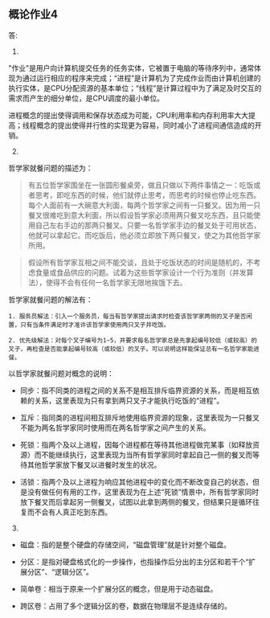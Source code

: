 ## 概论作业4 ##

答:

1. 
  "作业"是用户向计算机提交任务的任务实体，它被置于电脑的等待序列中，通常体现为通过运行相应的程序来完成；“进程”是计算机为了完成作业而由计算机创建的执行实体，是CPU分配资源的基本单位；“线程”是计算过程中为了满足及时交互的需求而产生的细分单位，是CPU调度的最小单位。

  进程概念的提出使得调用和保存状态成为可能，CPU利用率和内存利用率大大提高；线程概念的提出使得并行性的实现更为容易，同时减小了进程间通信造成的开销。

2. 
  哲学家就餐问题的描述为：

  >有五位哲学家围坐在一张圆形餐桌旁，做且只做以下两件事情之一：吃饭或者思考，即吃东西的时候，他们就停止思考，而思考的时候也停止吃东西。每个人面前有一大碗意大利面，每两个哲学家之间有一只餐叉。因为用一只餐叉很难吃到意大利面，所以假设哲学家必须用两只餐叉吃东西，且只能使用自己左右手边的那两只餐叉。只要一名哲学家手边的餐叉处于可用状态，他就可以拿起它。而吃饭后，他必须立即放下两只餐叉，使之为其他哲学家所用。

  >假设所有哲学家互相之间不能交谈，且处于吃饭状态的时间是随机的，不考虑食量或食品供应的问题。试着为这些哲学家设计一个行为准则（并发算法），使得不会有任何一名哲学家无限地挨饿下去。

  哲学家就餐问题的解法有：

    1. 服务员解法：引入一个服务员，每当有哲学家提出请求时检查该哲学家两侧的叉子是否闲置，只有当条件满足时才准许该哲学家使用两只叉子并吃饭。

    2. 优先级解法：对每个叉子编号为1~5，并要求每名哲学家总是先拿起编号较低（或较高）的叉子，再检查是否能拿起编号较高（或较低）的叉子。可以说明这样能保证总有一名哲学家能进餐。

  以哲学家就餐问题对概念的说明：

  - 同步：指不同类的进程之间的关系不是相互排斥临界资源的关系，而是相互依赖的关系，这里表现为只有拿到两只叉子才能执行吃饭的“进程”。

  - 互斥：指同类的进程间相互排斥地使用临界资源的现象，这里表现为一只餐叉不能为两名哲学家同时使用而在两名哲学家之间产生的关系。

  - 死锁：指两个及以上进程，因每个进程都在等待其他进程做完某事（如释放资源）而不能继续执行，这里表现为当所有哲学家同时拿起自己一侧的餐叉而等待其他哲学家放下餐叉以进餐时发生的状况。

  - 活锁：指两个及以上进程为响应其他进程中的变化而不断改变自己的状态，但是没有做任何有用的工作，这里表现为在上述“死锁”情景中，所有哲学家同时放下餐叉而后拿起另一侧餐叉，试图以此拿到两侧的餐叉，但结果只是循环往复而不会有人真正吃到东西。

3. 
  * 磁盘：指的是整个硬盘的存储空间，“磁盘管理”就是针对整个磁盘。

  * 分区：是指对硬盘格式化的一步操作，也指操作后分出的主分区和若干个“扩展分区”、“逻辑分区”。

  * 简单卷：相当于原来一个扩展分区的概念，但是用于动态磁盘。

  * 跨区卷：占用了多个逻辑分区的卷，数据在物理层不是连续存储的。
